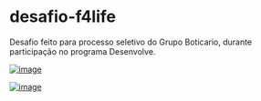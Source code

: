 # desafio-f4life
Desafio feito para processo seletivo do Grupo Boticario, durante participação no programa Desenvolve.

[![image](https://user-images.githubusercontent.com/65312009/161844984-537e2e79-00f8-42f9-abfa-f87e946bbaae.png)](https://nicolepeiker.github.io/desafio-f4life/)

[![image](https://user-images.githubusercontent.com/65312009/161845242-50159693-13e6-4921-b99d-30273cb37c0f.png)](https://nicolepeiker.github.io/desafio-f4life/)
